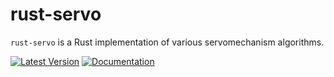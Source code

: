 # rust-servo 

`rust-servo` is a Rust implementation of various servomechanism algorithms.

[![Latest Version]][crates.io] 
[![Documentation]][docs.rs]

[Latest Version]: https://img.shields.io/crates/v/rust-servo.svg
[crates.io]: https://crates.io/crates/rust-servo
[Documentation]: https://docs.rs/rust-servo/badge.svg
[docs.rs]: https://docs.rs/rust-servo